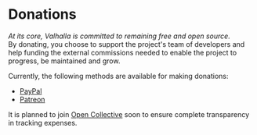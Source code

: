 # Donations
*At its core, Valhalla is committed to remaining free and open source.*  
By donating, you choose to support the project's team of developers and help funding the external commissions needed to enable the project to progress, be maintained and grow.

Currently, the following methods are available for making donations:
- [PayPal](https://www.paypal.com/donate?hosted_button_id=MMJFMZL67MX7S)
- [Patreon](https://www.patreon.com/ValhallaProject677)

It is planned to join [Open Collective](https://opencollective.com/) soon to ensure complete transparency in tracking expenses.
